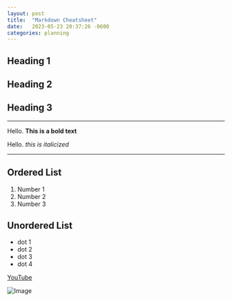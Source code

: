 ```yaml
---
layout: post
title:  "Markdown Cheatsheet"
date:   2023-05-23 20:37:26 -0600
categories: planning
---
```


## Heading 1

## Heading 2

## Heading 3

---

Hello. **This is a bold text**

Hello. *this is italicized*

---

## Ordered List

1. Number 1
2. Number 2
3. Number 3

## Unordered List

- dot 1
- dot 2
- dot 3
- dot 4

[YouTube](https://www.youtube.com/)

![Image](https://res.cloudinary.com/dsdmfz9bs/image/upload/v1684894033/Turtle_Picture_teensk.png)
